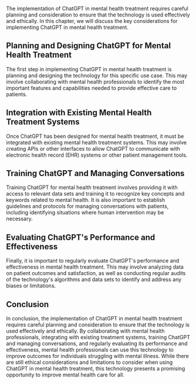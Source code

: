 

The implementation of ChatGPT in mental health treatment requires careful planning and consideration to ensure that the technology is used effectively and ethically. In this chapter, we will discuss the key considerations for implementing ChatGPT in mental health treatment.

Planning and Designing ChatGPT for Mental Health Treatment
----------------------------------------------------------

The first step in implementing ChatGPT in mental health treatment is planning and designing the technology for this specific use case. This may involve collaborating with mental health professionals to identify the most important features and capabilities needed to provide effective care to patients.

Integration with Existing Mental Health Treatment Systems
---------------------------------------------------------

Once ChatGPT has been designed for mental health treatment, it must be integrated with existing mental health treatment systems. This may involve creating APIs or other interfaces to allow ChatGPT to communicate with electronic health record (EHR) systems or other patient management tools.

Training ChatGPT and Managing Conversations
-------------------------------------------

Training ChatGPT for mental health treatment involves providing it with access to relevant data sets and training it to recognize key concepts and keywords related to mental health. It is also important to establish guidelines and protocols for managing conversations with patients, including identifying situations where human intervention may be necessary.

Evaluating ChatGPT's Performance and Effectiveness
--------------------------------------------------

Finally, it is important to regularly evaluate ChatGPT's performance and effectiveness in mental health treatment. This may involve analyzing data on patient outcomes and satisfaction, as well as conducting regular audits of the technology's algorithms and data sets to identify and address any biases or limitations.

Conclusion
----------

In conclusion, the implementation of ChatGPT in mental health treatment requires careful planning and consideration to ensure that the technology is used effectively and ethically. By collaborating with mental health professionals, integrating with existing treatment systems, training ChatGPT and managing conversations, and regularly evaluating its performance and effectiveness, mental health professionals can use this technology to improve outcomes for individuals struggling with mental illness. While there are still ethical considerations and limitations to consider when using ChatGPT in mental health treatment, this technology presents a promising opportunity to improve mental health care for all.
